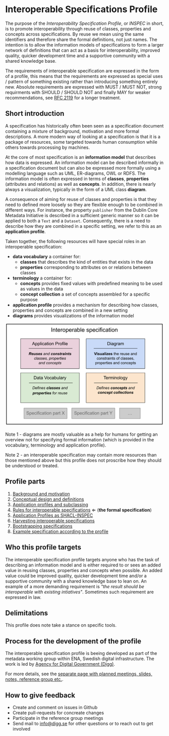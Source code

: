 # Interoperable Specifications Profile

The purpose of the *Interoperability Specification Profile*, or *INSPEC* in short, is to promote interoperability through reuse of classes, properties and concepts across specifications. By reuse we mean using the same identifiers and therefore share the formal definitions, not just names. The intention is to allow the information models of specifications to form a larger network of definitions that can act as a basis for interoperability, improved quality, quicker development time and a supportive community with a shared knowledge base.

The requirements of interoperable specification are expressed in the form of a profile, this means that the requirements are expressed as special uses / pattern of something existing rather than introducing something entirely new. Absolute requirements are expressed with MUST / MUST NOT, strong requirments with SHOULD / SHOULD NOT and finally MAY for weaker recommendations, see [RFC 2119](https://www.ietf.org/rfc/rfc2119.txt) for a longer treatment.

## Short introduction

A specification has historically often been seen as a specification document containing a mixture of background, motivation and more formal descriptions. A more modern way of looking at a specification is that it is a package of resources, some targeted towards human consumption while others towards processing by machines.

At the core of most specification is an **information model** that describes how data is expressed. An information model can be described informally in a specification document but can also be expressed more formally using a modelling language such as UML, ER-diagrams, OWL or RDFS. The information model is often expressed in terms of **classes**, **properties** (attributes and relations) as well as **concepts**. In addition, there is nearly always a visualization, typically in the form of a UML class **diagram**.

A consequence of aiming for reuse of classes and properties is that they need to defined more loosely so they are flexible enough to be combined in different ways. For instance, the property `publisher` from the Dublin Core Metadata Initiative is described in a sufficient generic manner so it can be applied to both a `Text` and a `Dataset`. Consequently, there is a need to describe how they are combined in a specific setting, we refer to this as an **application profile**.

Taken together, the following resources will have special roles in an interoperable specification:

* **data vocabulary** a container for:
    * **classes** that describes the kind of entities that exists in the data
    * **properties** corresponding to attributes on or relations between classes 
* **terminology** a container for:
    * **concepts** provides fixed values with predefined meaning to be used as values in the data
    * **concept collection** a set of concepts assembled for a specific purpose
* **application profile** provides a mechanism for describing how classes, properties and concepts are combined in a new setting
* **diagrams** provides visualizations of the information model

<img src="docs/pics/interoperable_specifications_simple.svg" width="800">

Note 1 - diagrams are mostly valuable as a help for humans for getting an overview not for specifying formal information (which is provided in the vocabulary, terminology and application profile).

Note 2 - an interoperable specification may contain more resources than those mentioned above but this profile does not proscribe how they should be understood or treated.

## Profile parts

1. [Background and motivation](docs/background.md)
2. [Conceptual design and definitions](docs/design.md)
3. [Application profiles and subclassing](docs/subclassing.md)
4. [Rules for interoperable specifications](docs/rules.md) ⇐ (**the formal specification**)
5. [Application Profiles as SHACL-INSPEC](docs/ap.md)
6. [Harvesting interoperable specifications](docs/harvesting.md)
7. [Bootstrapping specifications](docs/bootstrapping.md)
8. [Example specification according to the profile](docs/example.md)

## Who this profile targets

The interoperable specification profile targets anyone who has the task of describing an information model and is either required to or sees an added value in reusing classes, properties and concepts when possible. An added value could be improved quality, quicker development time and/or a supportive community with a shared knowledge base to lean on. An example of a more demanding requirement is *"the result should be interoperable with existing intiatives"*. Sometimes such requirement are expressed in law.

## Delimitations

This profile does note take a stance on specific tools.

## Process for the development of the profile

The interoperable specification profile is beeing developed as part of the metadata working group within ENA, Swedish digital infrastructure. 
The work is led by [Agency for Digital Government (Digg)](https://www.digg.se).

For more details, see the [separate page with planned meetings, slides, notes, reference group etc.](process/index.md).

## How to give feedback

- Create and comment on issues in Github
- Create pull-requests for concreate changes
- Participate in the reference group meetings
- Send mail to [info@digg.se](mailto:info@digg.se) for other questions or to reach out to get involved
